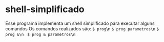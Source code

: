 # shell-simplificado
Esse programa implementa um shell simplificado para executar alguns comandos
Os comandos realizados são:
`$ prog`\n
`$ prog parametros\n`
`$ prog &\n `
`$ prog & parametros\n`
